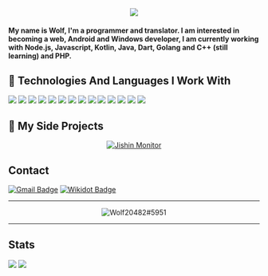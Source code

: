 <div align="center">
<img src="https://komarev.com/ghpvc/?username=wolf20482">
</div>

<h4>My name is Wolf, I'm a programmer and translator. I am interested in becoming a web, Android and Windows developer, I am currently working with Node.js, Javascript, Kotlin, Java, Dart, Golang and C++ (still learning) and PHP.<h4> 
  
## 🔧 **Technologies And Languages I Work With**

![](https://img.shields.io/badge/OS-Windows-informational?style=flat&logo=windows&logoColor=white&color=2bbc8a)
![](https://img.shields.io/badge/OS-Android-informational?style=flat&logo=android&logoColor=white&color=2bbc8a)
![](https://img.shields.io/badge/Code-JavaScript-informational?style=flat&logo=javascript&logoColor=white&color=2bbc8a)
![](https://img.shields.io/badge/Code-Node.js-informational?style=flat&logo=Node.js&logoColor=white&color=2bbc8a)
![](https://img.shields.io/badge/Code-Kotlin-informational?style=flat&logo=Kotlin&logoColor=white&color=2bbc8a)
![](https://img.shields.io/badge/Code-Java-informational?style=flat&logo=Java&logoColor=white&color=2bbc8a)
![](https://img.shields.io/badge/Code-PHP-informational?style=flat&logo=PHP&logoColor=white&color=2bbc8a)
![](https://img.shields.io/badge/Code-Dart-informational?style=flat&logo=Dart&logoColor=white&color=2bbc8a)
![](https://img.shields.io/badge/DataBase-MongoDB-informational?style=flat&logo=mongodb&logoColor=white&color=2bbc8a)
![](https://img.shields.io/badge/Tools-VS_Code-informational?style=flat&logo=visual-studio-code&logoColor=white&color=2bbc8a)
![](https://img.shields.io/badge/Tools-GitHub-informational?style=flat&logo=github&logoColor=white&color=2bbc8a)
![](https://img.shields.io/badge/Tools-Android_Studio-informational?style=flat&logo=android-studio&logoColor=white&color=2bbc8a)
![](https://img.shields.io/badge/Cloud-Cloudflare-informational?style=flat&logo=cloudflare&logoColor=white&color=2bbc8a)
![](https://img.shields.io/badge/Cloud-Qovery-informational?style=flat&logo=qovery&logoColor=white&color=2bbc8a)

## 🚧 **My Side Projects**
<div align="center">
<a href="https://github.com/jishinmonitor/meta"><img src="https://raw.githubusercontent.com/jishinmonitor/meta/main/App-Github-Banner.png" alt="Jishin Monitor"></a>
</div>

## **Contact**

[![Gmail Badge](https://img.shields.io/badge/-Gmail-c14438?style=flat-square&logo=Gmail&logoColor=white)](mailto:vietnameseendderbot@gmail.com) [![Wikidot Badge](https://img.shields.io/badge/-Wikidot-d9534f?style=flat-square&logo=Wikidot&logoColor=white)](https://www.wikidot.com/user:info/wolf20482)

---

<div align="center">
<img src="https://discord.c99.nl/widget/theme-3/784346394747076638.png" alt="Wolf20482#5951">
</div>

---
  
## **Stats**  
 
![](https://github-readme-stats.vercel.app/api?username=wolf20482&show_icons=true&hide_border=true&theme=tokyonight)
![](https://github-profile-trophy.vercel.app/?username=wolf20482&theme=dracula&count_private=true)
